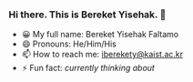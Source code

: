### Hi there. This is Bereket Yisehak. 👋

- 😀 My full name: Bereket Yisehak Faltamo
- 😄 Pronouns: He/Him/His
- 📫 How to reach me: iberekety@kaist.ac.kr
- ⚡ Fun fact: _currently thinking about_


<!--
**anjulo/anjulo** is a ✨ _special_ ✨ repository because its `README.md` (this file) appears on your GitHub profile.

Here are some ideas to get you started:

- 🔭 I’m currently working on ...
- 🌱 I’m currently learning ...
- 👯 I’m looking to collaborate on ...
- 🤔 I’m looking for help with ...
- 💬 Ask me about ...
- 📫 How to reach me: ...
- 😄 Pronouns: ...
- ⚡ Fun fact: ...
-->
